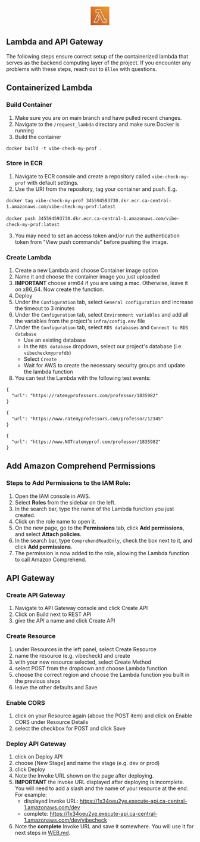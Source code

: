 <p align="center">
  <img src="https://github.com/Jonqora/VibeCheckMyProf/blob/main/scratch/image_files/lambda.png" width="50" height="50" />
</p> 

## Lambda and API Gateway

The following steps ensure correct setup of the containerized lambda that serves as the backend computing layer of the project. If you encounter any problems with these steps, reach out to `Ellen` with questions. 

## Containerized Lambda

### Build Container

1. Make sure you are on main branch and have pulled recent changes.
2. Navigate to the `/request_lambda` directory and make sure Docker is running
3. Build the container
```
docker build -t vibe-check-my-prof .
```

### Store in ECR
1. Navigate to ECR console and create a repository called `vibe-check-my-prof` with default settings.
2. Use the URI from the repository, tag your container and push. E.g.
```
docker tag vibe-check-my-prof 345594593730.dkr.ecr.ca-central-1.amazonaws.com/vibe-check-my-prof:latest

docker push 345594593730.dkr.ecr.ca-central-1.amazonaws.com/vibe-check-my-prof:latest
```
3. You may need to set an access token and/or run the authentication token from "View push commands" before pushing the image.

### Create Lambda
1. Create a new Lambda and choose Container image option
2. Name it and choose the container image you just uploaded
3. **IMPORTANT** choose arm64 if you are using a mac. Otherwise, leave it on x86_64. Now create the function.
3. Deploy
4. Under the `Configuration` tab, select `General configuration` and increase the timeout to 3 minutes
5. Under the `Configuration` tab, select `Environment variables` and add all the variables from the project's `infra/config.env` file
6. Under the `Configuration` tab, select `RDS databases` and `Connect to RDS database`
   - Use an existing database
   - In the `RDS database` dropdown, select our project's database (i.e. `vibecheckmyprofdb`)
   - Select `Create`
   - Wait for AWS to create the necessary security groups and update the lambda function
6. You can test the Lambda with the following test events:

```
{
  "url": "https://ratemyprofessors.com/professor/1835982"
}
```
```
{
  "url": "https://www.ratemyprofessors.com/professor/12345"
}
```
```
{
  "url": "https://www.NOTratemyprof.com/professor/1835982"
}
```

## Add Amazon Comprehend Permissions

### Steps to Add Permissions to the IAM Role:
1. Open the IAM console in AWS.
2. Select **Roles** from the sidebar on the left.
3. In the search bar, type the name of the Lambda function you just created.
4. Click on the role name to open it.
5. On the new page, go to the **Permissions** tab, click **Add permissions**, and select **Attach policies**.
6. In the search bar, type `ComprehendReadOnly`, check the box next to it, and click **Add permissions**.
7. The permission is now added to the role, allowing the Lambda function to call Amazon Comprehend.

## API Gateway

### Create API Gateway
1. Navigate to API Gateway console and click Create API
2. Click on Build next to REST API
3. give the API a name and click Create API

### Create Resource
1. under Resources in the left panel, select Create Resource
2. name the resource (e.g. vibecheck) and create
3. with your new resource selected, select Create Method
4. select POST from the dropdown and choose Lambda function
5. choose the correct region and choose the Lambda function you built in the previous steps
6. leave the other defaults and Save

### Enable CORS
1. click on your Resource again (above the POST item) and click on Enable CORS under Resource Details
2. select the checkbox for POST and click Save

### Deploy API Gateway
1. click on Deploy API
2. choose \[New Stage\] and name the stage (e.g. dev or prod)
3. click Deploy
4. Note the Invoke URL shown on the page after deploying.
5. **IMPORTANT** the Invoke URL displayed after deploying is incomplete. You will need to add a slash and the name of your resource at the end. For example:
    - displayed Invoke URL: https://1x34oeu2ye.execute-api.ca-central-1.amazonaws.com/dev
    - complete: https://1x34oeu2ye.execute-api.ca-central-1.amazonaws.com/dev/vibecheck
6. Note the **complete** Invoke URL and save it somewhere. You will use it for next steps in [WEB.md](WEB.md).
